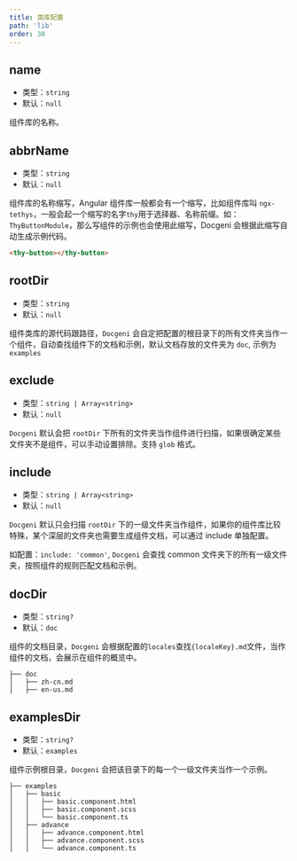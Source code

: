 ```yaml
---
title: 类库配置
path: 'lib'
order: 30
---
```


## name

- 类型：`string`
- 默认：`null`

组件库的名称。

## abbrName

- 类型：`string`
- 默认：`null`

组件库的名称缩写，Angular 组件库一般都会有一个缩写，比如组件库叫 `ngx-tethys`，一般会起一个缩写的名字`thy`用于选择器、名称前缀。如：`ThyButtonModule`，那么写组件的示例也会使用此缩写，Docgeni 会根据此缩写自动生成示例代码。

```html
<thy-button></thy-button>
```

## rootDir

- 类型：`string`
- 默认：`null`

组件类库的源代码跟路径，`Docgeni` 会自定把配置的根目录下的所有文件夹当作一个组件，自动查找组件下的文档和示例，默认文档存放的文件夹为 `doc`, 示例为 `examples`


## exclude

- 类型：`string | Array<string>`
- 默认：`null`

`Docgeni` 默认会把 `rootDir` 下所有的文件夹当作组件进行扫描，如果很确定某些文件夹不是组件，可以手动设置排除。支持 `glob` 格式。

## include

- 类型：`string | Array<string>`
- 默认：`null`

`Docgeni` 默认只会扫描 `rootDir` 下的一级文件夹当作组件，如果你的组件库比较特殊，某个深层的文件夹也需要生成组件文档，可以通过 include 单独配置。

如配置：`include: 'common'`, `Docgeni` 会查找 common 文件夹下的所有一级文件夹，按照组件的规则匹配文档和示例。


## docDir

- 类型：`string?`
- 默认：`doc`

组件的文档目录，`Docgeni` 会根据配置的`locales`查找`{localeKey}.md`文件，当作组件的文档，会展示在组件的概览中。
```
├── doc
│   ├── zh-cn.md
│   ├── en-us.md
```

## examplesDir

- 类型：`string?`
- 默认：`examples`

组件示例根目录，`Docgeni` 会把该目录下的每一个一级文件夹当作一个示例。

```
├── examples
│   ├── basic
│   │   ├── basic.component.html
│   │   ├── basic.component.scss
│   │   └── basic.component.ts
│   ├── advance
│   │   ├── advance.component.html
│   │   ├── advance.component.scss
│   │   └── advance.component.ts
```
